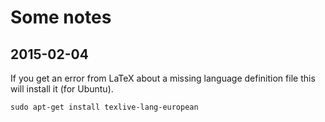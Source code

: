 # Some notes


## 2015-02-04

If you get an error from LaTeX about a missing language definition
file this will install it (for Ubuntu).


```shell
sudo apt-get install texlive-lang-european
```

